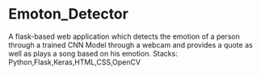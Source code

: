 # Emoton_Detector
A flask-based web application which detects the emotion of a person through a trained CNN Model through a webcam and provides a quote as well as plays a song based on his emotion. 
Stacks: Python,Flask,Keras,HTML,CSS,OpenCV
